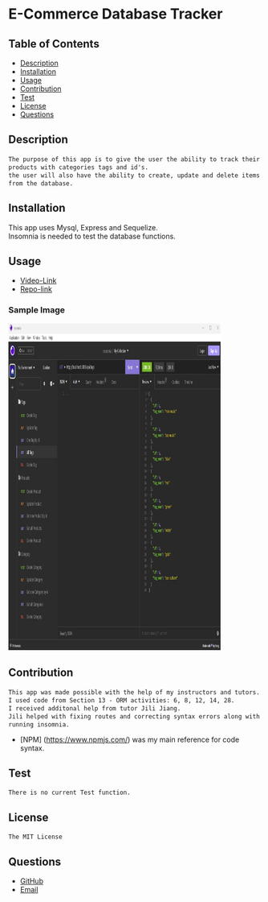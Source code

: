 # E-Commerce Database Tracker

## Table of Contents
- [Description](#description)
- [Installation](#installation)
- [Usage](#usage)
- [Contribution](#contribution)
- [Test](#test)
- [License](#license)
- [Questions](#questions)

## Description
    The purpose of this app is to give the user the ability to track their products with categories tags and id's.
    the user will also have the ability to create, update and delete items from the database.   

## Installation

This app uses Mysql, Express and Sequelize.  
Insomnia is needed to test the database functions. 

## Usage

- [Video-Link](https://drive.google.com/file/d/1knC1VDghex_vAcoWeXndmOLBBI-DMT6K/view?usp=sharing)
- [Repo-link](https://github.com/Lalu423/e-commerce_db)

### Sample Image

<img src="https://github.com/Lalu423/e-commerce_db/blob/main/assets/ORM_samplepic.jpg" height="649" width="423"/>

## Contribution
    This app was made possible with the help of my instructors and tutors.
    I used code from Section 13 - ORM activities: 6, 8, 12, 14, 28. 
    I received additonal help from tutor Jili Jiang. 
    Jili helped with fixing routes and correcting syntax errors along with running insomnia.
- [NPM] (https://www.npmjs.com/) was my main reference for code syntax.  

## Test
    There is no current Test function.  

## License
    The MIT License

## Questions
- [GitHub](https://github.com/lalu423)
- [Email](mailto:jonathanlalu@gmail.com)